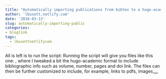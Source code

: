 ```yaml
---
title: "Automatically importing publications from bibtex to a hugo-academic blog"
author: 'lbusett.netlify.com'
date: '2018-03-13'
slug: automatically-importing-public
categories:
- bloglink
tags:
  - lbusettnetlifycom
---
```


All is left is to run the script: Running the script will give you files like this one: , where I tweaked a bit the hugo-academic format to include bibliographic info such as volume, number, pages and doi link. The files can then be further customized to include, for example, links to pdfs, images,[... <i class="fas fa-external-link-alt"></i>](https://lbusett.netlify.com/post/automatically-importing-publications-from-bibtex-to-a-hugo-academic-blog/)

